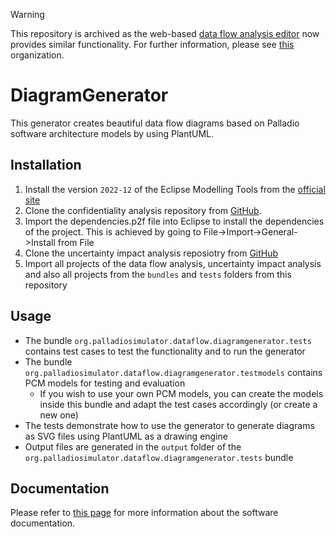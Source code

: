 > [!WARNING]  
> This repository is archived as the web-based [data flow analysis editor](https://editor.dataflowanalysis.org) now provides similar functionality.
> For further information, please see [this](https://github.com/DataFlowAnalysis) organization.

# DiagramGenerator
This generator creates beautiful data flow diagrams based on Palladio software architecture models by using PlantUML.

## Installation

1. Install the version `2022-12` of the Eclipse Modelling Tools from the [official site](https://www.eclipse.org/downloads/packages/release/2022-12/r/eclipse-modeling-tools)
2. Clone the confidentiality analysis repository from [GitHub](https://github.com/PalladioSimulator/Palladio-Addons-DataFlowConfidentiality-Analysis).
3. Import the dependencies.p2f file into Eclipse to install the dependencies of the project. This is achieved by going to File->Import->General->Install from File
4. Clone the uncertainty impact analysis reposiotry from [GitHub](https://github.com/abunai-dev/UncertaintyImpactAnalysis)
5. Import all projects of the data flow analysis, uncertainty impact analysis and also all projects from the `bundles` and `tests` folders from this repository

## Usage

- The bundle `org.palladiosimulator.dataflow.diagramgenerator.tests` contains test cases to test the functionality and to run the generator
- The bundle `org.palladiosimulator.dataflow.diagramgenerator.testmodels` contains PCM models for testing and evaluation
  - If you wish to use your own PCM models, you can create the models inside this bundle and adapt the test cases accordingly (or create a new one)
- The tests demonstrate how to use the generator to generate diagrams as SVG files using PlantUML as a drawing engine
- Output files are generated in the `output` folder of the `org.palladiosimulator.dataflow.diagramgenerator.tests` bundle

## Documentation

Please refer to [this page](./documentation/README.md) for more information about the software documentation.
